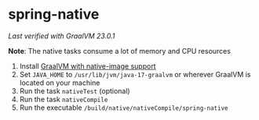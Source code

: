 # spring-native

_Last verified with GraalVM 23.0.1_

**Note**: The native tasks consume a lot of memory and CPU resources

1. Install [GraalVM with native-image support](https://graalvm.github.io/native-build-tools/latest/graalvm-setup.html)
2. Set `JAVA_HOME` to `/usr/lib/jvm/java-17-graalvm` or wherever GraalVM is located on your machine
3. Run the task `nativeTest` (optional)
4. Run the task `nativeCompile`
5. Run the executable `/build/native/nativeCompile/spring-native`
